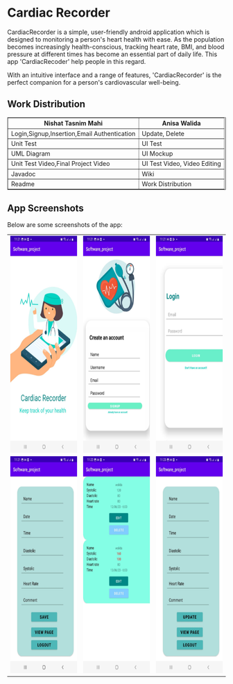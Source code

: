<h1>Cardiac Recorder</h1>
CardiacRecorder is a simple, user-friendly android application which is designed to monitoring  a person's heart health with ease.
As the population becomes increasingly health-conscious, tracking heart rate, BMI, and blood pressure at different times has become an essential part of daily life. This app 'CardiacRecoder' help people in this regard.

With an intuitive interface and a range of features, 'CardiacRecorder' is the perfect companion for a person's cardiovascular well-being.


<h2>Work Distribution</h2>
<table border="1">
    <thead>
      <tr>
        <th>Nishat Tasnim Mahi</th>
        <th>Anisa Walida</th>
      </tr>
    </thead>
    <tbody>
      <tr>
        <td>Login,Signup,Insertion,Email Authentication</td>
        <td>Update, Delete</td>
      </tr>
     <tr>
        <td>Unit Test</td>
        <td>UI Test</td>
      </tr>
      <tr>
        <td>UML Diagram</td>
        <td>UI Mockup</td>
      </tr>
      <tr>
        <td>Unit Test Video,Final Project Video</td>
        <td>UI Test Video, Video Editing</td>
      </tr>
     <tr>
        <td>Javadoc</td>
        <td>Wiki</td>
      </tr>
     <tr>
        <td>Readme</td>
        <td>Work Distribution</td>
      </tr>
    </tbody>
  </table>




<h2>App Screenshots</h2>
Below are some screenshots of the app:
<table>
<tr>
 <td> <img src="https://github.com/anisa-walida/CardiacRecorder/blob/1cb6c081c13449d64642112c08d2a12aa8b96f5a/MainActivity.jpeg" alt="Image 1" style="width:200px;height:500px;"> </td>
 <td> <img src="https://github.com/anisa-walida/CardiacRecorder/blob/1cb6c081c13449d64642112c08d2a12aa8b96f5a/SignUp.jpeg" alt="Image 2" style="width:200px;height:500px;"> </td>
  <td> <img src="https://github.com/anisa-walida/CardiacRecorder/blob/1cb6c081c13449d64642112c08d2a12aa8b96f5a/Login.jpeg" alt="Image 2" style="width:200px;height:500px;"> </td>

  
 
</tr>
<tr>
  <td> <img src="https://github.com/anisa-walida/CardiacRecorder/blob/1cb6c081c13449d64642112c08d2a12aa8b96f5a/Insert_page.jpeg" alt="Image 2" style="width:200px;height:500px;"> </td>
  <td> <img src="https://github.com/anisa-walida/CardiacRecorder/blob/1cb6c081c13449d64642112c08d2a12aa8b96f5a/View_page.jpeg" alt="Image 2" style="width:200px;height:500px;"> </td>
  <td> <img src="https://github.com/anisa-walida/CardiacRecorder/blob/1cb6c081c13449d64642112c08d2a12aa8b96f5a/Update_page.jpeg" alt="Image 2" style="width:200px;height:500px;"> </td>
</tr>
</table>
